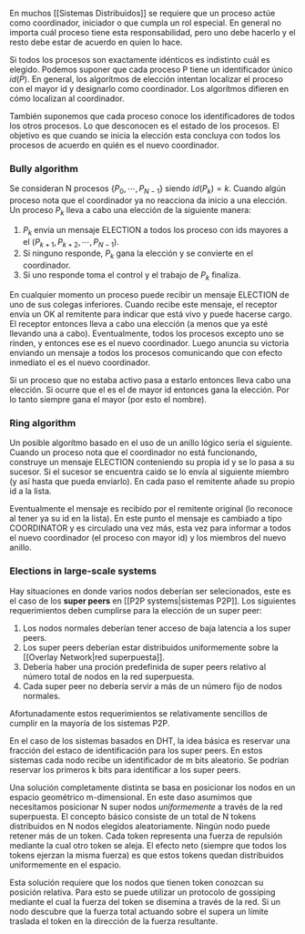 En muchos [[Sistemas Distribuidos]] se requiere que un proceso actúe como coordinador, iniciador o que cumpla un rol especial. En general no importa cuál proceso tiene esta responsabilidad, pero uno debe hacerlo y el resto debe estar de acuerdo en quien lo hace.

Si todos los procesos son exactamente idénticos es indistinto cuál es elegido. Podemos suponer que cada proceso P tiene un identificador único $id(P)$. En general, los algorítmos de elección intentan localizar el proceso con el mayor id y designarlo como coordinador. Los algorítmos difieren en cómo localizan al coordinador.

También suponemos que cada proceso conoce los identificadores de todos los otros procesos. Lo que desconocen es el estado de los procesos. El objetivo es que cuando se inicia la elección esta concluya con todos los procesos de acuerdo en quién es el nuevo coordinador.

### Bully algorithm
Se consideran N procesos $\{P_0,\cdots,P_{N-1}\}$ siendo $id(P_k)=k$. Cuando algún proceso nota que el coordinador ya no reacciona da inicio a una elección. Un proceso $P_k$ lleva a cabo una elección de la siguiente manera:
1. $P_k$ envia un mensaje ELECTION a todos los proceso con ids mayores a el ($P_{k+1},P_{k+2},\cdots,P_{N-1}$).
2. Si ninguno responde, $P_k$ gana la elección y se convierte en el coordinador.
3. Si uno responde toma el control y el trabajo de $P_k$ finaliza.

En cualquier momento un proceso puede recibir un mensaje ELECTION de uno de sus colegas inferiores. Cuando recibe este mensaje, el receptor envía un OK al remitente para indicar que está vivo y puede hacerse cargo. El receptor entonces lleva a cabo una elección (a menos que ya esté llevando una a cabo). Eventualmente, todos los procesos excepto uno se rinden, y entonces ese es el nuevo coordinador. Luego anuncia su victoria enviando un mensaje a todos los procesos comunicando que con efecto inmediato el es el nuevo coordinador.

Si un proceso que no estaba activo pasa a estarlo entonces lleva cabo una elección. Si ocurre que el es el de mayor id entonces gana la elección. Por lo tanto siempre gana el mayor (por esto el nombre).

### Ring algorithm
Un posible algorítmo basado en el uso de un anillo lógico sería el siguiente. Cuando un proceso nota que el coordinador no está funcionando, construye un mensaje ELECTION conteniendo su propia id y se lo pasa a su sucesor. Si el sucesor se encuentra caido se lo envía al siguiente miembro (y así hasta que pueda enviarlo). En cada paso el remitente añade su propio id a la lista.

Eventualmente el mensaje es recibido por el remitente original (lo reconoce al tener ya su id en la lista). En este punto el mensaje es cambiado a tipo COORDINATOR y es circulado una vez más, esta vez para informar a todos el nuevo coordinador (el proceso con mayor id) y los miembros del nuevo anillo.

### Elections in large-scale systems
Hay situaciones en donde varios nodos deberían ser selecionados, este es el caso de los **super peers** en [[P2P systems|sistemas P2P]]. Los siguientes requerimientos deben cumplirse para la elección de un super peer:
1. Los nodos normales deberían tener acceso de baja latencia a los super peers.
2. Los super peers deberían estar distribuidos uniformemente sobre la [[Overlay Network|red superpuesta]].
3. Debería haber una proción predefinida de super peers relativo al número total de nodos en la red superpuesta.
4. Cada super peer no debería servir a más de un número fijo de nodos normales.

Afortunadamente estos requerimientos se relativamente sencillos de cumplir en la mayoría de los sistemas P2P.

En el caso de los sistemas basados en DHT, la idea básica es reservar una fracción del estaco de identificación para los super peers. En estos sistemas cada nodo recibe un identificador de m bits aleatorio. Se podrían reservar los primeros k bits para identificar a los super peers.

Una solución completamente distinta se basa en posicionar los nodos en un espacio geométrico m-dimensional. En este daso asumimos que necesitamos posicionar N super nodos *uniformemente* a través de la red superpuesta. El concepto básico consiste de un total de N tokens distribuidos en N nodos elegidos aleatoriamente. Ningún nodo puede retener más de un token. Cada token representa una fuerza de repulsión mediante la cual otro token se aleja. El efecto neto (siempre que todos los tokens ejerzan la misma fuerza) es que estos tokens quedan distribuidos uniformemente en el espacio.

Esta solución requiere que los nodos que tienen token conozcan su posición relativa. Para esto se puede utilizar un protocolo de gossiping mediante el cual la fuerza del token se disemina a través de la red. Si un nodo descubre que la fuerza total actuando sobre el supera un límite traslada el token en la dirección de la fuerza resultante.